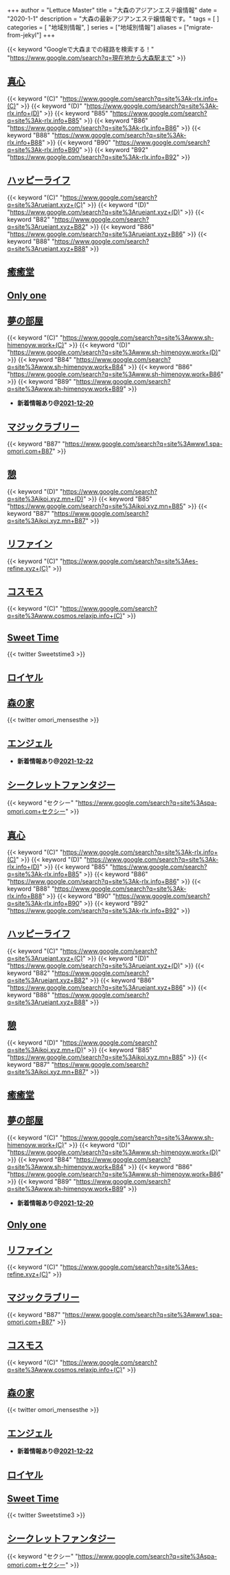 +++
author = "Lettuce Master"
title = "大森のアジアンエステ嬢情報"
date = "2020-1-1"
description = "大森の最新アジアンエステ嬢情報です。"
tags = [
]
categories = [
    "地域別情報",
]
series = ["地域別情報"]
aliases = ["migrate-from-jekyl"]
+++

{{< keyword "Googleで大森までの経路を検索する！" "https://www.google.com/search?q=現在地から大森駅まで" >}}

## [真心](http://k-rlx.info/)
{{< keyword "(C)" "https://www.google.com/search?q=site%3Ak-rlx.info+(C)" >}} {{< keyword "(D)" "https://www.google.com/search?q=site%3Ak-rlx.info+(D)" >}} {{< keyword "B85" "https://www.google.com/search?q=site%3Ak-rlx.info+B85" >}} {{< keyword "B86" "https://www.google.com/search?q=site%3Ak-rlx.info+B86" >}} {{< keyword "B88" "https://www.google.com/search?q=site%3Ak-rlx.info+B88" >}} {{< keyword "B90" "https://www.google.com/search?q=site%3Ak-rlx.info+B90" >}} {{< keyword "B92" "https://www.google.com/search?q=site%3Ak-rlx.info+B92" >}} 

## [ハッピーライフ](http://rueiant.xyz/)
{{< keyword "(C)" "https://www.google.com/search?q=site%3Arueiant.xyz+(C)" >}} {{< keyword "(D)" "https://www.google.com/search?q=site%3Arueiant.xyz+(D)" >}} {{< keyword "B82" "https://www.google.com/search?q=site%3Arueiant.xyz+B82" >}} {{< keyword "B86" "https://www.google.com/search?q=site%3Arueiant.xyz+B86" >}} {{< keyword "B88" "https://www.google.com/search?q=site%3Arueiant.xyz+B88" >}} 

## [癒癒堂](http://yuyudou.com/)


## [Only one](http://on.mznab.com/)


## [夢の部屋](http://www.sh-himenoyw.work/)
{{< keyword "(C)" "https://www.google.com/search?q=site%3Awww.sh-himenoyw.work+(C)" >}} {{< keyword "(D)" "https://www.google.com/search?q=site%3Awww.sh-himenoyw.work+(D)" >}} {{< keyword "B84" "https://www.google.com/search?q=site%3Awww.sh-himenoyw.work+B84" >}} {{< keyword "B86" "https://www.google.com/search?q=site%3Awww.sh-himenoyw.work+B86" >}} {{< keyword "B89" "https://www.google.com/search?q=site%3Awww.sh-himenoyw.work+B89" >}} 

- **新着情報あり@[2021-12-20](/post/2021-12-20)**
## [マジックラブリー](http://www1.spa-omori.com/)
{{< keyword "B87" "https://www.google.com/search?q=site%3Awww1.spa-omori.com+B87" >}} 

## [憩](http://ikoi.xyz.mn/)
{{< keyword "(D)" "https://www.google.com/search?q=site%3Aikoi.xyz.mn+(D)" >}} {{< keyword "B85" "https://www.google.com/search?q=site%3Aikoi.xyz.mn+B85" >}} {{< keyword "B87" "https://www.google.com/search?q=site%3Aikoi.xyz.mn+B87" >}} 

## [リファイン](http://es-refine.xyz/)
{{< keyword "(C)" "https://www.google.com/search?q=site%3Aes-refine.xyz+(C)" >}} 

## [コスモス](http://www.cosmos.relaxjp.info/)
{{< keyword "(C)" "https://www.google.com/search?q=site%3Awww.cosmos.relaxjp.info+(C)" >}} 

## [Sweet Time](http://heal-msg.com/)


{{< twitter Sweetstime3 >}}



## [ロイヤル](http://es-kosumosu.com/)


## [森の家](https://omori-mensesthe.com/)


{{< twitter omori_mensesthe >}}



## [エンジェル](http://angel777.esjp.xyz/)


- **新着情報あり@[2021-12-22](/post/2021-12-22)**
## [シークレットファンタジー](http://spa-omori.com/)
{{< keyword "セクシー" "https://www.google.com/search?q=site%3Aspa-omori.com+セクシー" >}} 

## [真心](http://k-rlx.info/)
{{< keyword "(C)" "https://www.google.com/search?q=site%3Ak-rlx.info+(C)" >}} {{< keyword "(D)" "https://www.google.com/search?q=site%3Ak-rlx.info+(D)" >}} {{< keyword "B85" "https://www.google.com/search?q=site%3Ak-rlx.info+B85" >}} {{< keyword "B86" "https://www.google.com/search?q=site%3Ak-rlx.info+B86" >}} {{< keyword "B88" "https://www.google.com/search?q=site%3Ak-rlx.info+B88" >}} {{< keyword "B90" "https://www.google.com/search?q=site%3Ak-rlx.info+B90" >}} {{< keyword "B92" "https://www.google.com/search?q=site%3Ak-rlx.info+B92" >}} 

## [ハッピーライフ](http://rueiant.xyz/)
{{< keyword "(C)" "https://www.google.com/search?q=site%3Arueiant.xyz+(C)" >}} {{< keyword "(D)" "https://www.google.com/search?q=site%3Arueiant.xyz+(D)" >}} {{< keyword "B82" "https://www.google.com/search?q=site%3Arueiant.xyz+B82" >}} {{< keyword "B86" "https://www.google.com/search?q=site%3Arueiant.xyz+B86" >}} {{< keyword "B88" "https://www.google.com/search?q=site%3Arueiant.xyz+B88" >}} 

## [憩](http://ikoi.xyz.mn/)
{{< keyword "(D)" "https://www.google.com/search?q=site%3Aikoi.xyz.mn+(D)" >}} {{< keyword "B85" "https://www.google.com/search?q=site%3Aikoi.xyz.mn+B85" >}} {{< keyword "B87" "https://www.google.com/search?q=site%3Aikoi.xyz.mn+B87" >}} 

## [癒癒堂](http://yuyudou.com/)


## [夢の部屋](http://www.sh-himenoyw.work/)
{{< keyword "(C)" "https://www.google.com/search?q=site%3Awww.sh-himenoyw.work+(C)" >}} {{< keyword "(D)" "https://www.google.com/search?q=site%3Awww.sh-himenoyw.work+(D)" >}} {{< keyword "B84" "https://www.google.com/search?q=site%3Awww.sh-himenoyw.work+B84" >}} {{< keyword "B86" "https://www.google.com/search?q=site%3Awww.sh-himenoyw.work+B86" >}} {{< keyword "B89" "https://www.google.com/search?q=site%3Awww.sh-himenoyw.work+B89" >}} 

- **新着情報あり@[2021-12-20](/post/2021-12-20)**
## [Only one](http://on.mznab.com/)


## [リファイン](http://es-refine.xyz/)
{{< keyword "(C)" "https://www.google.com/search?q=site%3Aes-refine.xyz+(C)" >}} 

## [マジックラブリー](http://www1.spa-omori.com/)
{{< keyword "B87" "https://www.google.com/search?q=site%3Awww1.spa-omori.com+B87" >}} 

## [コスモス](http://www.cosmos.relaxjp.info/)
{{< keyword "(C)" "https://www.google.com/search?q=site%3Awww.cosmos.relaxjp.info+(C)" >}} 

## [森の家](https://omori-mensesthe.com/)


{{< twitter omori_mensesthe >}}



## [エンジェル](http://angel777.esjp.xyz/)


- **新着情報あり@[2021-12-22](/post/2021-12-22)**
## [ロイヤル](http://es-kosumosu.com/)


## [Sweet Time](http://heal-msg.com/)


{{< twitter Sweetstime3 >}}



## [シークレットファンタジー](http://spa-omori.com/)
{{< keyword "セクシー" "https://www.google.com/search?q=site%3Aspa-omori.com+セクシー" >}} 

